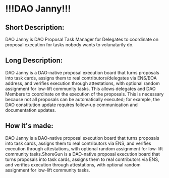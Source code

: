 

#  !!!DAO Janny!!! 

## **Short Description:**
DAO Janny is DAO Proposal Task Manager for Delegates to coordinate on proposal execution for tasks nobody wants to volunatarily do.


## **Long Description:**
DAO Janny is a DAO-native proposal execution board that turns proposals into task cards, assigns them to real contributors/delegates via ENS/EOA address, and verifies execution through attestations, with optional random assignment for low-lift community tasks.
This allows delegates and DAO Members to coordinate on the execution of the proposals. This is necessary because not all proposals can be automatically executed; for example, the DAO constitution update requires follow-up communication and documentation updates. 

## **How it's made:**
DAO Janny is a DAO-native proposal execution board that turns proposals into task cards, assigns them to real contributors via ENS, and verifies execution through attestations, with optional random assignment for low-lift community tasks.ShoreGun is a DAO-native proposal execution board that turns proposals into task cards, assigns them to real contributors via ENS, and verifies execution through attestations, with optional random assignment for low-lift community tasks.



